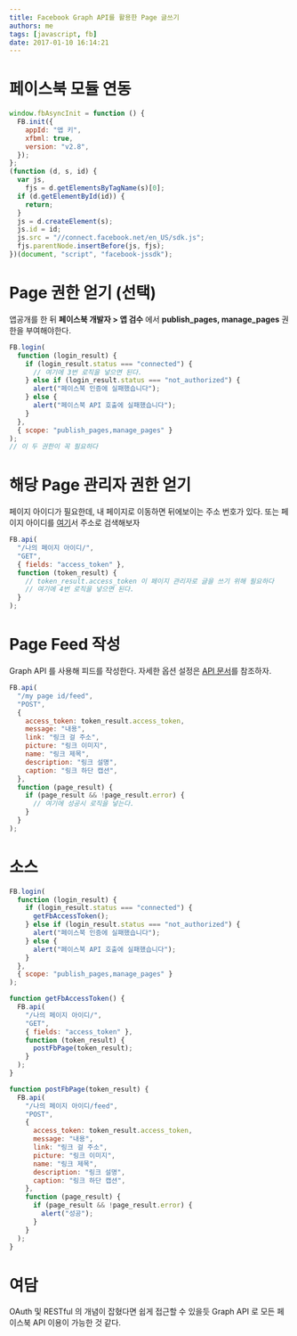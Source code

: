 ```yaml
---
title: Facebook Graph API를 활용한 Page 글쓰기
authors: me
tags: [javascript, fb]
date: 2017-01-10 16:14:21
---
```


# 페이스북 모듈 연동

```javascript
window.fbAsyncInit = function () {
  FB.init({
    appId: "앱 키",
    xfbml: true,
    version: "v2.8",
  });
};
(function (d, s, id) {
  var js,
    fjs = d.getElementsByTagName(s)[0];
  if (d.getElementById(id)) {
    return;
  }
  js = d.createElement(s);
  js.id = id;
  js.src = "//connect.facebook.net/en_US/sdk.js";
  fjs.parentNode.insertBefore(js, fjs);
})(document, "script", "facebook-jssdk");
```

# Page 권한 얻기 (선택)

앱공개를 한 뒤 **페이스북 개발자 > 앱 검수** 에서 **publish_pages, manage_pages** 권한을 부여해야한다.

```javascript
FB.login(
  function (login_result) {
    if (login_result.status === "connected") {
      // 여기에 3번 로직을 넣으면 된다.
    } else if (login_result.status === "not_authorized") {
      alert("페이스북 인증에 실패했습니다");
    } else {
      alert("페이스북 API 호출에 실패했습니다");
    }
  },
  { scope: "publish_pages,manage_pages" }
);
// 이 두 권한이 꼭 필요하다
```

# 해당 Page 관리자 권한 얻기

페이지 아이디가 필요한데, 내 페이지로 이동하면 뒤에보이는 주소 번호가 있다.
또는 페이지 아이디를 [여기](http://findmyfbid.com/)서 주소로 검색해보자

```javascript
FB.api(
  "/나의 페이지 아이디/",
  "GET",
  { fields: "access_token" },
  function (token_result) {
    // token_result.access_token 이 페이지 관리자로 글을 쓰기 위해 필요하다
    // 여기에 4번 로직을 넣으면 된다.
  }
);
```

# Page Feed 작성

Graph API 를 사용해 피드를 작성한다.
자세한 옵션 설정은 [API 문서](https://developers.facebook.com/docs/graph-api/reference/v2.8/page/feed)를 참조하자.

```javascript
FB.api(
  "/my page id/feed",
  "POST",
  {
    access_token: token_result.access_token,
    message: "내용",
    link: "링크 걸 주소",
    picture: "링크 이미지",
    name: "링크 제목",
    description: "링크 설명",
    caption: "링크 하단 캡션",
  },
  function (page_result) {
    if (page_result && !page_result.error) {
      // 여기에 성공시 로직을 넣는다.
    }
  }
);
```

# 소스

```js
FB.login(
  function (login_result) {
    if (login_result.status === "connected") {
      getFbAccessToken();
    } else if (login_result.status === "not_authorized") {
      alert("페이스북 인증에 실패했습니다");
    } else {
      alert("페이스북 API 호출에 실패했습니다");
    }
  },
  { scope: "publish_pages,manage_pages" }
);

function getFbAccessToken() {
  FB.api(
    "/나의 페이지 아이디/",
    "GET",
    { fields: "access_token" },
    function (token_result) {
      postFbPage(token_result);
    }
  );
}

function postFbPage(token_result) {
  FB.api(
    "/나의 페이지 아이디/feed",
    "POST",
    {
      access_token: token_result.access_token,
      message: "내용",
      link: "링크 걸 주소",
      picture: "링크 이미지",
      name: "링크 제목",
      description: "링크 설명",
      caption: "링크 하단 캡션",
    },
    function (page_result) {
      if (page_result && !page_result.error) {
        alert("성공");
      }
    }
  );
}
```

# 여담

OAuth 및 RESTful 의 개념이 잡혔다면 쉽게 접근할 수 있을듯
Graph API 로 모든 페이스북 API 이용이 가능한 것 같다.
